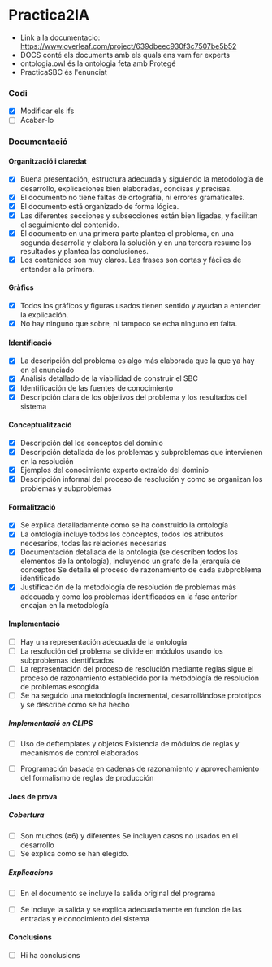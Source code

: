 # Practica2IA

* Link a la documentacio: https://www.overleaf.com/project/639dbeec930f3c7507be5b52
* DOCS conté els documents amb els quals ens vam fer experts<br />
* ontologia.owl és la ontologia feta amb Protegé<br />
* PracticaSBC és l'enunciat<br />


### Codi

- [x] Modificar els ifs  
- [ ] Acabar-lo

### Documentació 

#### Organització i claredat
- [x] Buena presentación, estructura adecuada y siguiendo la metodología de desarrollo, explicaciones bien elaboradas, concisas y
precisas.
- [x] El documento no tiene faltas de ortografía, ni errores gramaticales.
- [x] El documento está organizado de forma lógica.
- [x] Las diferentes secciones y subsecciones están bien ligadas, y facilitan el seguimiento del contenido.
- [x] El documento en una primera parte plantea el problema, en una segunda desarrolla y elabora la solución y en una tercera resume los resultados y plantea las conclusiones.
- [x] Los contenidos son muy claros. Las frases son cortas y fáciles de entender a la primera.

#### Gràfics
- [x] Todos los gráficos y figuras usados tienen sentido y ayudan a entender la explicación.
- [x] No hay ninguno que sobre, ni tampoco se echa ninguno en falta.

#### Identificació
- [x] La descripción del problema es algo más elaborada que la que ya hay en el enunciado
- [x] Análisis detallado de la viabilidad de construir el SBC
- [x] Identificación de las fuentes de conocimiento
- [x] Descripción clara de los objetivos del problema y los resultados del sistema

#### Conceptualització
- [x] Descripción del los conceptos del dominio
- [x] Descripción detallada de los problemas y subproblemas que intervienen en la resolución
- [x] Ejemplos del conocimiento experto extraído del dominio
- [x] Descripción informal del proceso de resolución y como se organizan los problemas y subproblemas

#### Formalització
- [x] Se explica detalladamente como se ha construido la ontología
- [x] La ontología incluye todos los conceptos, todos los atributos necesarios, todas las relaciones necesarias
- [x] Documentación detallada de la ontología (se describen todos los elementos de la ontología), incluyendo un grafo de la  jerarquía de conceptos Se detalla el proceso de razonamiento de cada subproblema identificado 
- [x] Justificación de la metodología de  resolución de problemas más adecuada y como los problemas identificados en la fase anterior encajan en la metodología

#### Implementació
- [ ] Hay una representación adecuada de la ontología
- [ ] La resolución del problema se divide en módulos usando los subproblemas identificados
- [ ] La representación del proceso de resolución mediante reglas sigue el proceso de razonamiento establecido por la metodología de resolución de problemas escogida
- [ ] Se ha seguido una metodología incremental, desarrollándose prototipos y se describe como se ha hecho
##### Implementació en CLIPS
- [ ] Uso de deftemplates y objetos Existencia de módulos de reglas y mecanismos de control elaborados
- [ ] Programación basada en cadenas de razonamiento y aprovechamiento del formalismo de reglas de producción


#### Jocs de prova
##### Cobertura
- [ ] Son muchos (≥6) y diferentes Se incluyen casos no usados en el desarrollo
- [ ] Se explica como se han elegido.
##### Explicacions
- [ ] En el documento se incluye la salida original del programa
- [ ] Se incluye la salida y se explica adecuadamente en función de las entradas y elconocimiento del sistema



#### Conclusions
- [ ] Hi ha conclusions
